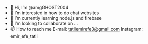 - 👋 Hi, I’m @amgGHOST2004
- 👀 I’m interested in how to do chat websites
- 🌱 I’m currently learning node.js and firebase
- 💞️ I’m looking to collaborate on ...
- 📫 How to reach me E-mail: tatliemirefe3@gmail.com Instagram: emir_efe_tatli

<!---
amgGHOST2004/amgGHOST2004 is a ✨ special ✨ repository because its `README.md` (this file) appears on your GitHub profile.
You can click the Preview link to take a look at your changes.
--->
